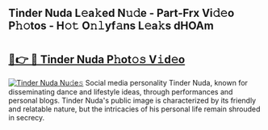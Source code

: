 ## Tinder Nuda L𝚎a𝚔ed N𝚞𝚍e - Part-Frx Vi𝚍𝚎o P𝚑𝚘tos - H𝚘𝚝 O𝚗𝚕yf𝚊ns L𝚎a𝚔s dHOAm

# <h2><a href="http://kf10s4.oniu.top/?m=Tinder+Nuda">🔗👉 🔴 Tinder Nuda P𝚑ot𝚘𝚜 V𝚒d𝚎o</a></h2>

[![Tinder Nuda Nu𝚍e𝚜](https://i.imgur.com/0qMVB7G.gif)](http://kf10s4.oniu.top/?m=Tinder+Nuda)
Social media personality Tinder Nuda, known for disseminating dance and lifestyle ideas, through performances and personal blogs. Tinder Nuda's public image is characterized by its friendly and relatable nature, but the intricacies of his personal life remain shrouded in secrecy.  
